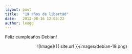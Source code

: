 ```yaml
---
layout: post
title:  "19 años de libertad"
date:   2012-08-16 12:08:22
author: leogg
---
```


Feliz cumpleaños Debian!

<p align="center">
![Image]({{ site.url }}/images/debian-19.png)
<p>
